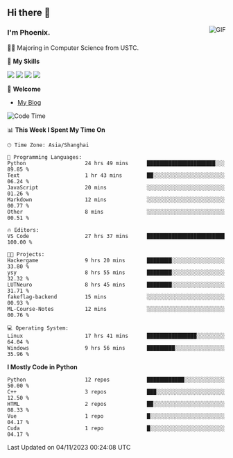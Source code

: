 ## Hi there 👋
<img align="right" alt="GIF" src="https://raw.githubusercontent.com/JoeyBling/JoeyBling/master/pic/pusheencode.gif" />

### I'm Phoenix.

👨‍🎓 Majoring in Computer Science from USTC.

🌟 **My Skills**

![](https://img.shields.io/badge/-Python-3e74a2?style=flat-square&logo=Python&logoColor=fff)
![](https://img.shields.io/badge/-C++-9f62a5?style=flat&logo=cplusplus&logoColor=white)
![](https://img.shields.io/badge/-Linux-185886?style=flat-square&logo=Linux&logoColor=fff)
![](https://img.shields.io/badge/-Rust-ff4136?style=flat-square&logo=Rust&logoColor=fff)

💬 **Welcome**

- [My Blog](https://ysy-phoenix.github.io/)

<!--START_SECTION:waka-->
![Code Time](http://img.shields.io/badge/Code%20Time-393%20hrs%2055%20mins-blue)

📊 **This Week I Spent My Time On** 

```text
🕑︎ Time Zone: Asia/Shanghai

💬 Programming Languages: 
Python                   24 hrs 49 mins      ██████████████████████░░░   89.85 % 
Text                     1 hr 43 mins        ██░░░░░░░░░░░░░░░░░░░░░░░   06.24 % 
JavaScript               20 mins             ░░░░░░░░░░░░░░░░░░░░░░░░░   01.26 % 
Markdown                 12 mins             ░░░░░░░░░░░░░░░░░░░░░░░░░   00.77 % 
Other                    8 mins              ░░░░░░░░░░░░░░░░░░░░░░░░░   00.51 % 

🔥 Editors: 
VS Code                  27 hrs 37 mins      █████████████████████████   100.00 % 

🐱‍💻 Projects: 
Hackergame               9 hrs 20 mins       ████████░░░░░░░░░░░░░░░░░   33.80 % 
ysy                      8 hrs 55 mins       ████████░░░░░░░░░░░░░░░░░   32.32 % 
LUTNeuro                 8 hrs 45 mins       ████████░░░░░░░░░░░░░░░░░   31.71 % 
fakeflag-backend         15 mins             ░░░░░░░░░░░░░░░░░░░░░░░░░   00.93 % 
ML-Course-Notes          12 mins             ░░░░░░░░░░░░░░░░░░░░░░░░░   00.76 % 

💻 Operating System: 
Linux                    17 hrs 41 mins      ████████████████░░░░░░░░░   64.04 % 
Windows                  9 hrs 56 mins       █████████░░░░░░░░░░░░░░░░   35.96 % 
```

**I Mostly Code in Python** 

```text
Python                   12 repos            ████████████░░░░░░░░░░░░░   50.00 % 
C++                      3 repos             ███░░░░░░░░░░░░░░░░░░░░░░   12.50 % 
HTML                     2 repos             ██░░░░░░░░░░░░░░░░░░░░░░░   08.33 % 
Vue                      1 repo              █░░░░░░░░░░░░░░░░░░░░░░░░   04.17 % 
Cuda                     1 repo              █░░░░░░░░░░░░░░░░░░░░░░░░   04.17 % 
```




 Last Updated on 04/11/2023 00:24:08 UTC
<!--END_SECTION:waka-->

<!--
**ysy-phoenix/ysy-phoenix** is a ✨ _special_ ✨ repository because its `README.md` (this file) appears on your GitHub profile.

Here are some ideas to get you started:

- 🔭 I’m currently working on ...
- 🌱 I’m currently learning ...
- 👯 I’m looking to collaborate on ...
- 🤔 I’m looking for help with ...
- 💬 Ask me about ...
- 📫 How to reach me: ...
- 😄 Pronouns: ...
- ⚡ Fun fact: ...
-->
